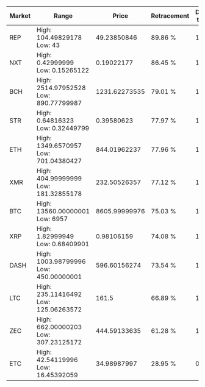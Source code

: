 | Market | Range | Price| Retracement | Doubles to 50% |
| --- | --- | --- | --- | --- |
| REP | High: 104.49829178<br />Low: 43 | 49.23850846 | 89.86 % | 1.50 |
| NXT | High: 0.42999999<br />Low: 0.15265122 | 0.19022177 | 86.45 % | 1.53 |
| BCH | High: 2514.97952528<br />Low: 890.77799987 | 1231.62273535 | 79.01 % | 1.38 |
| STR | High: 0.64816323<br />Low: 0.32449799 | 0.39580623 | 77.97 % | 1.23 |
| ETH | High: 1349.6570957<br />Low: 701.04380427 | 844.01962237 | 77.96 % | 1.21 |
| XMR | High: 404.99999999<br />Low: 181.32855178 | 232.50526357 | 77.12 % | 1.26 |
| BTC | High: 13560.00000001<br />Low: 6957 | 8605.99999976 | 75.03 % | 1.19 |
| XRP | High: 1.82999949<br />Low: 0.68409901 | 0.98106159 | 74.08 % | 1.28 |
| DASH | High: 1003.98799996<br />Low: 450.00000001 | 596.60156274 | 73.54 % | 1.22 |
| LTC | High: 235.11416492<br />Low: 125.06263572 | 161.5 | 66.89 % | 1.12 |
| ZEC | High: 662.00000203<br />Low: 307.23125172 | 444.59133635 | 61.28 % | 1.09 |
| ETC | High: 42.54119996<br />Low: 16.45392059 | 34.98987997 | 28.95 % | 0.00 |
